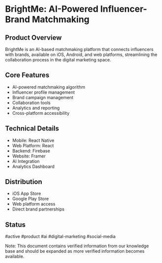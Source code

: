 # BrightMe: AI-Powered Influencer-Brand Matchmaking

## Product Overview
BrightMe is an AI-based matchmaking platform that connects influencers with brands, available on iOS, Android, and web platforms, streamlining the collaboration process in the digital marketing space.

## Core Features
- AI-powered matchmaking algorithm
- Influencer profile management
- Brand campaign management
- Collaboration tools
- Analytics and reporting
- Cross-platform accessibility

## Technical Details
- Mobile: React Native
- Web Platform: React
- Backend: Firebase
- Website: Framer
- AI Integration
- Analytics Dashboard

## Distribution
- iOS App Store
- Google Play Store
- Web platform access
- Direct brand partnerships

## Status
#active #product #ai #digital-marketing #social-media

Note: This document contains verified information from our knowledge base and should be expanded as more verified information becomes available.